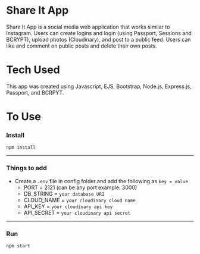 # Share It App
Share It App is a social media web application that works similar to Instagram. Users can create logins and login (using Passport, Sessions and BCRYPT), upload photos (Cloudinary), and post to a public feed.  Users can like and comment on public posts and delete their own posts.

# Tech Used
This app was created using Javascript, EJS, Bootstrap, Node.js, Express.js, Passport, and BCRPYT. 

# To Use
### Install

`npm install`

---

### Things to add

- Create a `.env` file in config folder and add the following as `key = value`
  - PORT = 2121 (can be any port example: 3000)
  - DB_STRING = `your database URI`
  - CLOUD_NAME = `your cloudinary cloud name`
  - API_KEY = `your cloudinary api key`
  - API_SECRET = `your cloudinary api secret`

---

### Run

`npm start`
